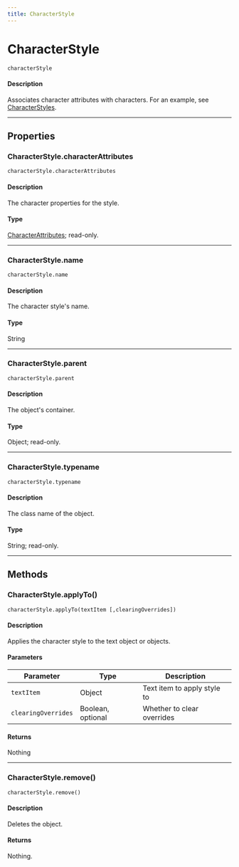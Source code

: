 ```yaml
---
title: CharacterStyle
---
```

# CharacterStyle

`characterStyle`

#### Description

Associates character attributes with characters. For an example, see [CharacterStyles](.././CharacterStyles).

---

## Properties

### CharacterStyle.characterAttributes

`characterStyle.characterAttributes`

#### Description

The character properties for the style.

#### Type

[CharacterAttributes](.././CharacterAttributes); read-only.

---

### CharacterStyle.name

`characterStyle.name`

#### Description

The character style's name.

#### Type

String

---

### CharacterStyle.parent

`characterStyle.parent`

#### Description

The object's container.

#### Type

Object; read-only.

---

### CharacterStyle.typename

`characterStyle.typename`

#### Description

The class name of the object.

#### Type

String; read-only.

---

## Methods

### CharacterStyle.applyTo()

`characterStyle.applyTo(textItem [,clearingOverrides])`

#### Description

Applies the character style to the text object or objects.

#### Parameters

| Parameter | Type | Description |
| --- | --- | --- |
| `textItem` | Object | Text item to apply style to |
| `clearingOverrides` | Boolean, optional | Whether to clear overrides |

#### Returns

Nothing

---

### CharacterStyle.remove()

`characterStyle.remove()`

#### Description

Deletes the object.

#### Returns

Nothing.
